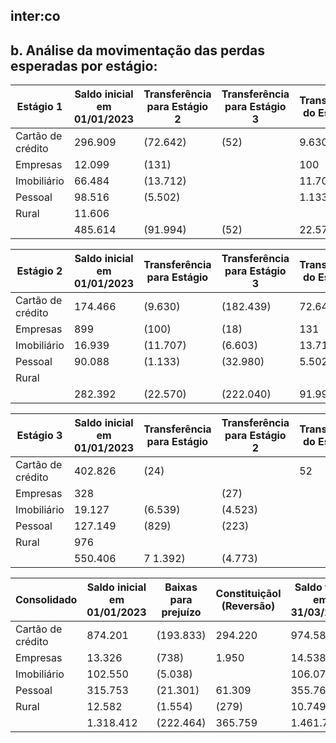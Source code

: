 <!-- image -->

## inter:co

## b. Análise da movimentação das perdas esperadas por estágio:

| Estágio 1         |   Saldo inicial em 01/01/2023 | Transferência para Estágio 2   | Transferência para Estágio 3   | Transferência do Estágio 2   | Transferência do Estágio 3   | Baixas para prejuízo   | Constituiçãol (Reversão)   |   Saldo final em 31/03/2023 |   Saldo final em 31/12/2022 |
|-------------------|-------------------------------|--------------------------------|--------------------------------|------------------------------|------------------------------|------------------------|----------------------------|-----------------------------|-----------------------------|
| Cartão de crédito |                       296.909 | (72.642)                       | (52)                           | 9.630                        | 24                           |                        | 110.626                    |                     344.495 |                     296.909 |
| Empresas          |                        12.099 | (131)                          |                                | 100                          |                              |                        | 1.392                      |                      13.46  |                      12.099 |
| Imobiliário       |                        66.484 | (13.712)                       |                                | 11.707                       | 6.539                        |                        | (1.144)                    |                      69.874 |                      66.484 |
| Pessoal           |                        98.516 | (5.502)                        |                                | 1.133                        | 829                          |                        | (6.300)                    |                      88.676 |                      98.516 |
| Rural             |                        11.606 |                                |                                |                              |                              |                        | (850)                      |                      10.749 |                      11.606 |
|                   |                       485.614 | (91.994)                       | (52)                           | 22.570                       | 7.392                        |                        | 103.724                    |                     527.254 |                     402.143 |

| Estágio 2         | Saldo inicial em 01/01/2023   | Transferência para Estágio   | Transferência para Estágio 3   | Transferência do Estágio 1   | Transferência do Estágio 3   | Baixas para prejuízo   | Constituiçãol (Reversão)   | Saldo final em 31/03/2023   | Saldo final em 31/12/2022   |
|-------------------|-------------------------------|------------------------------|--------------------------------|------------------------------|------------------------------|------------------------|----------------------------|-----------------------------|-----------------------------|
| Cartão de crédito | 174.466                       | (9.630)                      | (182.439)                      | 72.642                       |                              |                        | 134.535                    | 189.574                     | 174.466                     |
| Empresas          | 899                           | (100)                        | (18)                           | 131                          | 27                           |                        | (148)                      | 791                         | 899                         |
| Imobiliário       | 16.939                        | (11.707)                     | (6.603)                        | 13.712                       | 4.523                        |                        | 1.484                      | 18.348                      | 16.939                      |
| Pessoal           | 90.088                        | (1.133)                      | (32.980)                       | 5.502                        | 223                          |                        | 31.960                     | 93.660                      | 90.088                      |
| Rural             |                               |                              |                                |                              |                              |                        |                            |                             |                             |
|                   | 282.392                       | (22.570)                     | (222.040)                      | 91.994                       | 4.773                        |                        | 167.824                    | 302.373                     | 282.392                     |

| Estágio 3         |   Saldo inicial em 01/01/2023 | Transferência para Estágio   | Transferência para Estágio 2   | Transferência do Estágio 1   | Transferência do Estágio 2   | Baixas para prejuízo   |   Constituiçãol (Reversão) | Saldo final em 31/03/2023   |   Saldo final em 31/12/2022 |
|-------------------|-------------------------------|------------------------------|--------------------------------|------------------------------|------------------------------|------------------------|----------------------------|-----------------------------|-----------------------------|
| Cartão de crédito |                       402.826 | (24)                         |                                | 52                           | 182.439                      | (193.833)              |                     49.059 | 440.519                     |                     402.826 |
| Empresas          |                       328     |                              | (27)                           |                              | 18                           | (738)                  |                    706     | 287                         |                     328     |
| Imobiliário       |                        19.127 | (6.539)                      | (4.523)                        |                              | 6.603                        | (5.038)                |                      8.219 | 17.849                      |                      19.127 |
| Pessoal           |                       127.149 | (829)                        | (223)                          |                              | 32.980                       | (21.301)               |                     35.649 | 173.425                     |                     127.149 |
| Rural             |                       976     |                              |                                |                              |                              | (1.554)                |                    578     |                             |                     976     |
|                   |                       550.406 | 7 1.392)                     | (4.773)                        |                              | 222.040                      | (222.464)              |                     94.211 | 632.080                     |                     550.406 |

| Consolidado       | Saldo inicial em 01/01/2023   | Baixas para prejuízo   | Constituiçãol (Reversão)   | Saldo final em 31/03/2023   | Saldo final em 31/12/2022   |
|-------------------|-------------------------------|------------------------|----------------------------|-----------------------------|-----------------------------|
| Cartão de crédito | 874.201                       | (193.833)              | 294.220                    | 974.588                     | 874.201                     |
| Empresas          | 13.326                        | (738)                  | 1.950                      | 14.538                      | 13.326                      |
| Imobiliário       | 102.550                       | (5.038)                |                            | 106.071                     | 102.550                     |
| Pessoal           | 315.753                       | (21.301)               | 61.309                     | 355.761                     | 315.753                     |
| Rural             | 12.582                        | (1.554)                | (279)                      | 10.749                      | 12.582                      |
|                   | 1.318.412                     | (222.464)              | 365.759                    | 1.461.707                   | 1.318.412                   |